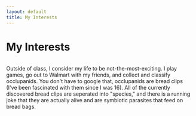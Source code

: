 ```yaml
---
layout: default
title: My Interests
---
```


<div class="post">
	<h1 class="pageTitle">My Interests</h1>
	<img src="{{ '/assets/img/computer.jpg' }}" alt="">
	<p>Outside of class, I consider my life to be not-the-most-exciting. I play games, go out to Walmart with my friends, and collect and classify occlupanids. You don't have to google that, occlupanids are bread clips (I've been fascinated with them since I was 16). All of the currently discovered bread clips are seperated into "species," and there is a running joke that they are actually alive and are symbiotic parasites that feed on bread bags.</p>
</div>
